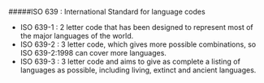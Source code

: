 #####ISO 639 : International Standard for language codes

* ISO 639-1 : 2 letter code that has been designed to represent most of the major languages of the world.
* ISO 639-2 : 3 letter code, which gives more possible combinations, so ISO 639-2:1998 can cover more languages.
* ISO 639-3 : 3 letter code and aims to give as complete a listing of languages as possible, including living, extinct and ancient languages.